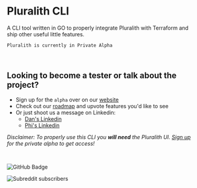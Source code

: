 # Pluralith CLI

A CLI tool written in GO to properly integrate Pluralith with Terraform and ship other useful little features.

`Pluralith is currently in Private Alpha`

&nbsp;

## Looking to become a tester or talk about the project?
- Sign up for the `alpha` over on our [website](https://www.pluralith.com)
- Check out our [roadmap](https://roadmap.pluralith.com) and upvote features you'd like to see
- Or just shoot us a message on Linkedin:
  -  [Dan's Linkedin](https://www.linkedin.com/in/danielputzer/)
  -  [Phi's Linkedin](https://www.linkedin.com/in/philipp-weber-a8517b231/)

*Disclaimer: To properly use this CLI you **will need** the Pluralith UI. [Sign up](https://www.pluralith.com) for the private alpha to get access!*

&nbsp;

![GitHub Badge](https://user-images.githubusercontent.com/25454503/156019514-e36729f1-b281-49e0-adcc-5a56bc49afcf.svg)  

![Subreddit subscribers](https://img.shields.io/reddit/subreddit-subscribers/pluralith?style=social)
